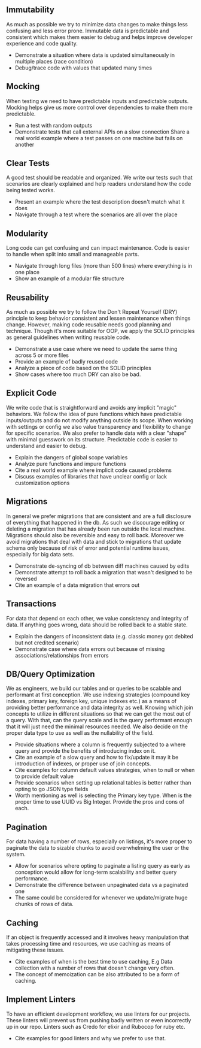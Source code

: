 ## Immutability
As much as possible we try to minimize data changes to make things less confusing and less error prone. Immutable data is predictable and consistent which makes them easier to debug and helps improve developer experience and code quality.
- Demonstrate a situation where data is updated simultaneously in multiple places (race condition)
- Debug/trace code with values that updated many times

## Mocking
When testing we need to have predictable inputs and predictable outputs. Mocking helps give us more control over dependencies to make them more predictable.
- Run a test with random outputs
- Demonstrate tests that call external APIs on a slow connection
Share a real world example where a test passes on one machine but fails on another

## Clear Tests
A good test should be readable and organized. We write our tests such that scenarios are clearly explained and help readers understand how the code being tested works.
- Present an example where the test description doesn't match what it does
- Navigate through a test where the scenarios are all over the place

## Modularity
Long code can get confusing and can impact maintenance. Code is easier to handle when split into small and manageable parts.
- Navigate through long files (more than 500 lines) where everything is in one place
- Show an example of a modular file structure

## Reusability
As much as possible we try to follow the Don't Repeat Yourself (DRY) principle to keep behavior consistent and lessen maintenance when things change. However, making code reusable needs good planning and technique. Though it's more suitable for OOP, we apply the SOLID principles as general guidelines when writing reusable code.
- Demonstrate a use case where we need to update the same thing across 5 or more files
- Provide an example of badly reused code
- Analyze a piece of code based on the SOLID principles
- Show cases where too much DRY can also be bad.

## Explicit Code
We write code that is straightforward and avoids any implicit "magic" behaviors. We follow the idea of pure functions which have predictable inputs/outputs and do not modify anything outside its scope. When working with settings or config we also value transparency and flexibility to change for specific scenarios. We also prefer to handle data with a clear "shape" with minimal guesswork on its structure. Predictable code is easier to understand and easier to debug.
- Explain the dangers of global scope variables
- Analyze pure functions and impure functions
- Cite a real world example where implicit code caused problems
- Discuss examples of libraries that have unclear config or lack customization options

## Migrations
In general we prefer migrations that are consistent and are a full disclosure of everything that happened in the db. As such we discourage editing or deleting a migration that has already been run outside the local machine. Migrations should also be reversible and easy to roll back. Moreover we avoid migrations that deal with data and stick to migrations that update schema only because of risk of error and potential runtime issues, especially for big data sets.
- Demonstrate de-syncing of db between diff machines caused by edits
- Demonstrate attempt to roll back a migration that wasn't designed to be reversed
- Cite an example of a data migration that errors out

## Transactions
For data that depend on each other, we value consistency and integrity of data. If anything goes wrong, data should be rolled back to a stable state.
- Explain the dangers of inconsistent data (e.g. classic money got debited but not credited scenario)
- Demonstrate case where data errors out because of missing associations/relationships from errors

## DB/Query Optimization
We as engineers, we build our tables and or queries to be scalable and performant at first conception. We use indexing strategies (compound key indexes, primary key, foreign key, unique indexes etc.) as a means of providing better performance and data integrity as well. Knowing which join concepts to utilize in different situations so that we can get the most out of a query. With that, can the query scale and is the query performant enough that it will just need the minimal resources needed. We also decide on the proper data type to use as well as the nullability of the field.
- Provide situations where a column is frequently subjected to a where query and provide the benefits of introducing index on it.
- Cite an example of a slow query and how to fix/update it may it be introduction of indexes, or proper use of join concepts.
- Cite examples for column default values strategies, when to null or when to provide default value
- Provide scenarios when setting up relational tables is better rather than opting to go JSON type fields
- Worth mentioning as well is selecting the Primary key type. When is the proper time to use UUID vs Big Integer. Provide the pros and cons of each.

## Pagination
For data having a number of rows, especially on listings, it's more proper to paginate the data to sizable chunks to avoid overwhelming the user or the system.
- Allow for scenarios where opting to paginate a listing query as early as conception would allow for long-term scalability and better query performance.
- Demonstrate the difference between unpaginated data vs a paginated one
- The same could be considered for whenever we update/migrate huge chunks of rows of data.

## Caching
If an object is frequently accessed and it involves heavy manipulation that takes processing time and resources, we use caching as  means of mitigating these issues.
- Cite examples of when is the best time to use caching, E.g Data collection with a number of rows that doesn't change very often.
- The concept of memoization can be also attributed to be a form of caching.

## Implement Linters
To have an efficient development workflow, we use linters for our projects. These linters will prevent us from pushing badly written or even incorrectly up in our repo. Linters such as Credo for elixir and Rubocop for ruby etc.
- Cite examples for good linters and why we prefer to use that.

